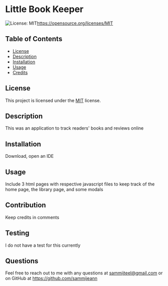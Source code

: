 # Little Book Keeper

![License: MIT](https://img.shields.io/badge/License-MIT-yellow.svg)https://opensource.org/licenses/MIT

## Table of Contents
- [License](#license)
- [Description](#description)
- [Installation](#installation)
- [Usage](#usage)
- [Credits](#credits)

## License
This project is licensed under the [MIT](https://opensource.org/licenses/MIT) license.

## Description
This was an application to track readers' books and reviews online


## Installation
Download, open an IDE

## Usage
Include 3 html pages with respective javascript files to keep track of the home page, the library page, and some modals

## Contribution
Keep credits in comments

## Testing
I do not have a test for this currently

## Questions
Feel free to reach out to me with any questions at sammijteel@gmail.com or on GitHub at https://github.com/sammijeann

